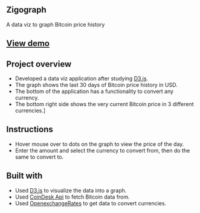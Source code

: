 ## Zigograph
A data viz to graph Bitcoin price history

## [View demo](https://holahoon.github.io/cryptocurrency/)

## Project overview
- Developed a data viz application after studying [D3.js](https://d3js.org/).
- The graph shows the last 30 days of Bitcoin price history in USD.
- The bottom of the application has a functionality to convert any currency.
- The bottom right side shows the very current Bitcoin price in 3 different currencies.]

## Instructions
- Hover mouse over to dots on the graph to view the price of the day.
- Enter the amount and select the currency to convert from, then do the same to convert to.

## Built with
- Used [D3.js](https://d3js.org/) to visualize the data into a graph.
- Used [CoinDesk Api](https://www.coindesk.com/api) to fetch Bitcoin data from.
- Used [OpenexchangeRates](https://openexchangerates.org/) to get data to convert currencies.
